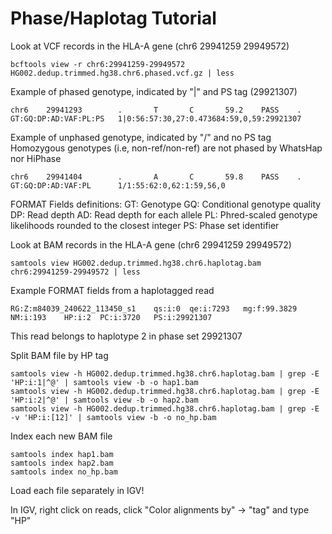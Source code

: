 # Phase/Haplotag Tutorial

Look at VCF records in the HLA-A gene (chr6  29941259  29949572)
```
bcftools view -r chr6:29941259-29949572 HG002.dedup.trimmed.hg38.chr6.phased.vcf.gz | less
```

Example of phased genotype, indicated by "|" and PS tag (29921307)
```
chr6    29941293        .       T       C       59.2    PASS    .       GT:GQ:DP:AD:VAF:PL:PS   1|0:56:57:30,27:0.473684:59,0,59:29921307
```

Example of unphased genotype, indicated by "/" and no PS tag
Homozygous genotypes (i.e, non-ref/non-ref) are not phased by WhatsHap nor HiPhase
```
chr6    29941404        .       A       C       59.8    PASS    .       GT:GQ:DP:AD:VAF:PL      1/1:55:62:0,62:1:59,56,0
```

FORMAT Fields definitions:
  GT: Genotype
  GQ: Conditional genotype quality
  DP: Read depth
  AD: Read depth for each allele
  PL: Phred-scaled genotype likelihoods rounded to the closest integer
  PS: Phase set identifier

Look at BAM records in the HLA-A gene (chr6  29941259  29949572)
```
samtools view HG002.dedup.trimmed.hg38.chr6.haplotag.bam chr6:29941259-29949572 | less
```

Example FORMAT fields from a haplotagged read
```
RG:Z:m84039_240622_113450_s1	qs:i:0	qe:i:7293	mg:f:99.3829	NM:i:193	HP:i:2	PC:i:3720	PS:i:29921307
```
This read belongs to haplotype 2 in phase set 29921307

Split BAM file by HP tag
```
samtools view -h HG002.dedup.trimmed.hg38.chr6.haplotag.bam | grep -E 'HP:i:1|^@' | samtools view -b -o hap1.bam
samtools view -h HG002.dedup.trimmed.hg38.chr6.haplotag.bam | grep -E 'HP:i:2|^@' | samtools view -b -o hap2.bam
samtools view -h HG002.dedup.trimmed.hg38.chr6.haplotag.bam | grep -E -v 'HP:i:[12]' | samtools view -b -o no_hp.bam
```

Index each new BAM file
```
samtools index hap1.bam
samtools index hap2.bam
samtools index no_hp.bam
```

Load each file separately in IGV!

In IGV, right click on reads, click "Color alignments by" -> "tag" and type "HP"
